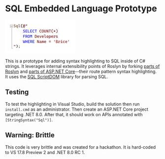 # SQL Embedded Language Prototype

![Screenshot](.github/Screenshot.png)

This is a prototype for adding syntax highlighting to SQL inside of C# strings. It leverages internal extensibility points of Roslyn by forking [parts of Roslyn](https://github.com/dotnet/roslyn/tree/44555193fd1135b5d53a2099f76fec91e0d1ebde/src/Tools/ExternalAccess/AspNetCore) and [parts of ASP.NET Core](https://github.com/dotnet/aspnetcore/tree/v8.0.0-rc.1.23421.29/src/Framework/AspNetCoreAnalyzers/src/Analyzers)--their route pattern syntax highlighting. It uses the [SQL ScriptDOM](https://github.com/microsoft/SqlScriptDOM) library for parsing SQL.

## Testing

To test the highlighting in Visual Studio, build the solution then run `install.cmd` as an administrator. Then create an ASP.NET Core project targeting .NET 8.0. After that, it should work on APIs annotated with `[StringSyntax("Sql")]`.

## Warning: Brittle

This code is very brittle and was created for a hackathon. It is hard-coded to VS 17.8 Preview 2 and .NET 8.0 RC 1.